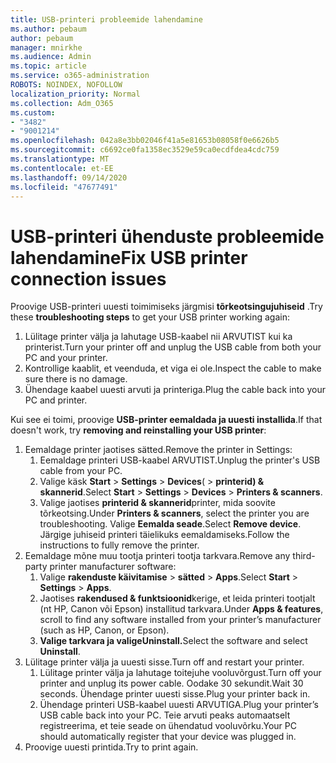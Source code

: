 ```yaml
---
title: USB-printeri probleemide lahendamine
ms.author: pebaum
author: pebaum
manager: mnirkhe
ms.audience: Admin
ms.topic: article
ms.service: o365-administration
ROBOTS: NOINDEX, NOFOLLOW
localization_priority: Normal
ms.collection: Adm_O365
ms.custom:
- "3482"
- "9001214"
ms.openlocfilehash: 042a8e3bb02046f41a5e81653b08058f0e6626b5
ms.sourcegitcommit: c6692ce0fa1358ec3529e59ca0ecdfdea4cdc759
ms.translationtype: MT
ms.contentlocale: et-EE
ms.lasthandoff: 09/14/2020
ms.locfileid: "47677491"
---
```

# <a name="fix-usb-printer-connection-issues"></a><span data-ttu-id="804b9-102">USB-printeri ühenduste probleemide lahendamine</span><span class="sxs-lookup"><span data-stu-id="804b9-102">Fix USB printer connection issues</span></span>

<span data-ttu-id="804b9-103">Proovige USB-printeri uuesti toimimiseks järgmisi **tõrkeotsingujuhiseid** .</span><span class="sxs-lookup"><span data-stu-id="804b9-103">Try these **troubleshooting steps** to get your USB printer working again:</span></span>

1. <span data-ttu-id="804b9-104">Lülitage printer välja ja lahutage USB-kaabel nii ARVUTIST kui ka printerist.</span><span class="sxs-lookup"><span data-stu-id="804b9-104">Turn your printer off and unplug the USB cable from both your PC and your printer.</span></span>
2. <span data-ttu-id="804b9-105">Kontrollige kaablit, et veenduda, et viga ei ole.</span><span class="sxs-lookup"><span data-stu-id="804b9-105">Inspect the cable to make sure there is no damage.</span></span>
3. <span data-ttu-id="804b9-106">Ühendage kaabel uuesti arvuti ja printeriga.</span><span class="sxs-lookup"><span data-stu-id="804b9-106">Plug the cable back into your PC and printer.</span></span>

<span data-ttu-id="804b9-107">Kui see ei toimi, proovige **USB-printer eemaldada ja uuesti installida**.</span><span class="sxs-lookup"><span data-stu-id="804b9-107">If that doesn't work, try **removing and reinstalling your USB printer**:</span></span>

1. <span data-ttu-id="804b9-108">Eemaldage printer jaotises sätted.</span><span class="sxs-lookup"><span data-stu-id="804b9-108">Remove the printer in Settings:</span></span>
    1. <span data-ttu-id="804b9-109">Eemaldage printeri USB-kaabel ARVUTIST.</span><span class="sxs-lookup"><span data-stu-id="804b9-109">Unplug the printer's USB cable from your PC.</span></span>
    2. <span data-ttu-id="804b9-110">Valige käsk **Start**  >  **Settings**  >  **Devices**(  >  **printerid) & skannerid**.</span><span class="sxs-lookup"><span data-stu-id="804b9-110">Select **Start** > **Settings** > **Devices** > **Printers & scanners**.</span></span>
    3. <span data-ttu-id="804b9-111">Valige jaotises **printerid & skannerid**printer, mida soovite tõrkeotsing.</span><span class="sxs-lookup"><span data-stu-id="804b9-111">Under **Printers & scanners**, select the printer you are troubleshooting.</span></span> <span data-ttu-id="804b9-112">Valige **Eemalda seade**.</span><span class="sxs-lookup"><span data-stu-id="804b9-112">Select **Remove device**.</span></span> <span data-ttu-id="804b9-113">Järgige juhiseid printeri täielikuks eemaldamiseks.</span><span class="sxs-lookup"><span data-stu-id="804b9-113">Follow the instructions to fully remove the printer.</span></span>
2. <span data-ttu-id="804b9-114">Eemaldage mõne muu tootja printeri tootja tarkvara.</span><span class="sxs-lookup"><span data-stu-id="804b9-114">Remove any third-party printer manufacturer software:</span></span>
    1. <span data-ttu-id="804b9-115">Valige **rakenduste käivitamise**  >  **sätted**  >  **Apps**.</span><span class="sxs-lookup"><span data-stu-id="804b9-115">Select **Start** > **Settings** > **Apps**.</span></span>
    2. <span data-ttu-id="804b9-116">Jaotises **rakendused & funktsioonid**kerige, et leida printeri tootjalt (nt HP, Canon või Epson) installitud tarkvara.</span><span class="sxs-lookup"><span data-stu-id="804b9-116">Under **Apps & features**, scroll to find any software installed from your printer’s manufacturer (such as HP, Canon, or Epson).</span></span>
    3. <span data-ttu-id="804b9-117">**Valige tarkvara ja valigeUninstall.**</span><span class="sxs-lookup"><span data-stu-id="804b9-117">Select the software and select **Uninstall**.</span></span>
3. <span data-ttu-id="804b9-118">Lülitage printer välja ja uuesti sisse.</span><span class="sxs-lookup"><span data-stu-id="804b9-118">Turn off and restart your printer.</span></span><br>
    1. <span data-ttu-id="804b9-119">Lülitage printer välja ja lahutage toitejuhe vooluvõrgust.</span><span class="sxs-lookup"><span data-stu-id="804b9-119">Turn off your printer and unplug its power cable.</span></span> <span data-ttu-id="804b9-120">Oodake 30 sekundit.</span><span class="sxs-lookup"><span data-stu-id="804b9-120">Wait 30 seconds.</span></span> <span data-ttu-id="804b9-121">Ühendage printer uuesti sisse.</span><span class="sxs-lookup"><span data-stu-id="804b9-121">Plug your printer back in.</span></span>
    2. <span data-ttu-id="804b9-122">Ühendage printeri USB-kaabel uuesti ARVUTIGA.</span><span class="sxs-lookup"><span data-stu-id="804b9-122">Plug your printer’s USB cable back into your PC.</span></span> <span data-ttu-id="804b9-123">Teie arvuti peaks automaatselt registreerima, et teie seade on ühendatud vooluvõrku.</span><span class="sxs-lookup"><span data-stu-id="804b9-123">Your PC should automatically register that your device was plugged in.</span></span>
4. <span data-ttu-id="804b9-124">Proovige uuesti printida.</span><span class="sxs-lookup"><span data-stu-id="804b9-124">Try to print again.</span></span>